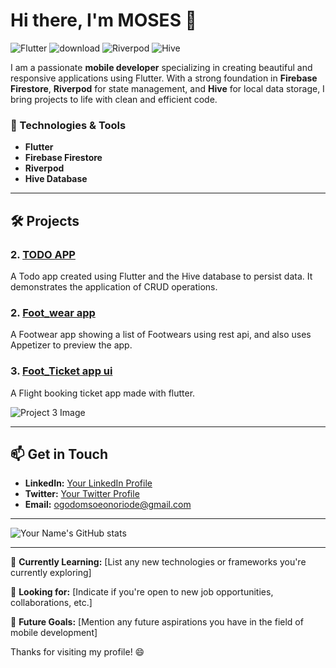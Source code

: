 # Hi there, I'm MOSES 👋

![Flutter](https://img.shields.io/badge/Flutter-%2302569B.svg?style=for-the-badge&logo=Flutter&logoColor=white)
![download](https://github.com/user-attachments/assets/274ab719-b8b1-44a2-8cfa-e0ede2842ea4)
![Riverpod](https://img.shields.io/badge/Riverpod-%230098a1.svg?style=for-the-badge&logo=Flutter&logoColor=white)
![Hive](https://img.shields.io/badge/Hive-%23FF9900.svg?style=for-the-badge&logo=Flutter&logoColor=white)

I am a passionate **mobile developer** specializing in creating beautiful and responsive applications using Flutter. With a strong foundation in **Firebase Firestore**, **Riverpod** for state management, and **Hive** for local data storage, I bring projects to life with clean and efficient code.

### 🚀 Technologies & Tools

- **Flutter**
- **Firebase Firestore**
- **Riverpod**
- **Hive Database**

---

## 🛠️ Projects

### 2. [TODO APP](https://github.com/shedrack-moses/flutter-todo-app)

A Todo app created using Flutter and the Hive database to persist data. It demonstrates the application of CRUD operations.




### 2. [Foot_wear app](https://github.com/shedrack-moses/Timbu-api-shop-app-)

 A Footwear app showing a list of Footwears using rest api, and also uses Appetizer to preview the app.



### 3. [Foot_Ticket app ui](https://github.com/shedrack-moses/flutter-ui)
 A Flight booking ticket app made with flutter.

![Project 3 Image](https://via.placeholder.com/600x300)

---

## 📫 Get in Touch

- **LinkedIn:** [Your LinkedIn Profile](#)
- **Twitter:** [Your Twitter Profile](#)
- **Email:** [ogodomsoeonoriode@gmail.com](mailto:ogodomsoeonoriode@gmail.com)

---

![Your Name's GitHub stats](https://github-readme-stats.vercel.app/api?username=your-github-username&show_icons=true&theme=radical)

---

🌱 **Currently Learning:** [List any new technologies or frameworks you're currently exploring]

💼 **Looking for:** [Indicate if you're open to new job opportunities, collaborations, etc.]

🔭 **Future Goals:** [Mention any future aspirations you have in the field of mobile development]

Thanks for visiting my profile! 😄
